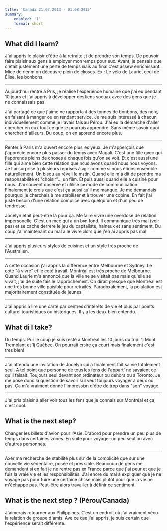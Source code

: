 ```yaml
---
title: 'Canada 21.07.2013 - 01.08.2013'
summary:
    enabled: '1'
    format: short
---
```


## What did I learn?

J'ai appris le plaisir d'être à la retraite et de prendre son temps. De pouvoir faire plaisir aux gens à employer mon temps pour eux. Avant, je pensais que c'était justement une perte de temps mais au final c'est assew enrichissant. Mice de rienm on découvre plein de choses. Ex : Le vélo de Laurie, ceui de Élise, les bonbons.

---

Aujourd'hui rentré à Pris, je réalise l'expérience humaine que j'ai eu pendant 10 jours et j'ai appris à développer des liens socuax avec des gens que je ne connaissais pas.

J'ai partagé ce que j'aime ne rapportant des tonnes de bonbons, des noix, en faisant à manger ou en rendant service. Je me suis intéressé à chacun individuellement comme je l'avais fais au Pérou. J'ai eu la démarche d'aller chercher en eux tout ce que je pourrais apprendre. Sans même savoir quoi chercher d'ailleurs. Du coup, on en apprend encore plus.

---

Renter à Paris m'a ouvert encore plus les yeux. Je m'apperçois que j'apprécie encore plus passer du temps avec Magali. C'est une fille qvec qui j'apprends pleins de choses à chaque fois qu'on se voit. Et c'est aussi une fille qui aime bien cette relation que nous avons quand nous nous voyons. Je l'ai surprise à plusieurs reprises à agir comme si nous étions ensemble naturellement. Un bisou au réveil le matin. Quand elle m'a dit de prendre ma responsabilité et "choisir"... un film. Et puis aussi quand elle a cuisiné pour nous. J'ai souvent observé et utilisé ce mode de communication. Finalement je crois que c'est ça aussi qu'il me manque. Je me demandais pourquoi je cherchais à me stabiliser et à trouver une copine. En fait j'ai juste besoin d'une relation complice avec quelqu'un et d'un peu de tendresse.

Jocelyn était peut-être là pour ça. Me faire vivre une overdose de relation impersonelle. C'est un mec qui a un bon fond. Il communique très mal (voir pas) et se cache derrère le jeu du capitaliste, haineux et sans sentiment, Du coup j'ai maintenant du mal à le vivre alors que j'en ai appris pas mal.

---

J'ai appris plusieurs styles de cuisines et un style très proche de l'Australien.

---

A cette occasion j'ai appris la différence entre Melbourne et Sydney. Le coté "à vivre" et le coté travail. Montréal est très proche de Melbourne. Quand Laurie m'a annoncé que la ville ne se visitait pas mais qu'elle se vivait, j'ai de suite fais le rapprochement. On dirait presque que Montréal est une très bonne ville paisible pour retraités. Paradoxalement, la polulation est majoritairement constituée de jeunes.

---

J'ai appris à lire une carte par centres d'intérêts de vie et plus par points culturel touristiques ou historiques. Il y a les deux bien entendu.

## What di I take?

Du temps. Pur le coup je suis resté à Montréal les 10 jours du trip. 1j Mont Tremblant et 1j Québec. On pourrait croire ça court mais finalement c'est très bien!

---

J'ai attendu une invitation de Jocelyn qui a finalement fait sa vie totalement seul. A tel point que personne de tous les fens de l'appart' ne savaient ce qu'il faisait. Toujours seul devant son ordinateur ou dehors ou à Toronto. Je me pose donc la question de savoir si il veut toujours voyager à deux ou pas. Ça m'a vraiment donné l'impression d'étre de trop dans "son" voyage.

---

J'ai pris plaisir à aller voir tous les fens que je connais sur Montréal et ça, c'est cool.

## What is the next step?

Changer les billets d'avion pour l'Asie. D'abord pour prendre un peu plus de temps dans certaines zones. En suite pour voyager un peu seul ou avec d'autres personnes.

---

Axer ma recherche de stabilité plus sur de la complicité que sur une nouvelle vie sédentaire, posée et prévisible. Beaucoup de gens me demandent si en fait je ne rentre pas en France parce que j'ai peur et que je fuis la vraie vie et les responsibilités. J'ai enore du mal à expliquer que je ne voyage pas pour fuire une certaine chose mais plutôt pour que la vie ne m'échappe pas. Peut-être alors travailler à définir ce sentiment.

## What is the next step ? (Pérou/Canada)

J'aimerais retourner aux Philippines. C'est un endroit où j'ai vraiment vécu la relation de groupe d'amis. Ave ce que j'ai appris, je suis certain que l'expérience serait différente.